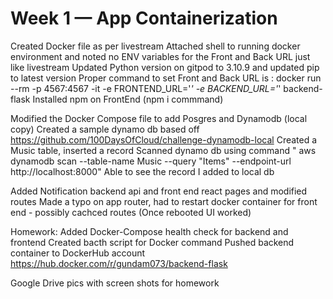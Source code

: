 # Week 1 — App Containerization

Created Docker file as per livestream
Attached shell to running docker environment and noted no ENV variables for the Front and Back URL just like livestream 
Updated Python version on gitpod to 3.10.9 and updated pip to latest version
Proper command to set Front and Back URL is :  docker run --rm -p 4567:4567 -it -e FRONTEND_URL='*' -e BACKEND_URL='*' backend-flask
Installed npm on FrontEnd (npm i commmand)

Modified the Docker Compose file to add Posgres and Dynamodb (local copy)
Created a sample dynamo db based off  https://github.com/100DaysOfCloud/challenge-dynamodb-local
Created a Music table, inserted a record
Scanned dynamo db using command " aws dynamodb scan --table-name Music --query "Items" --endpoint-url http://localhost:8000"
Able to see the record I added to local db

Added Notification backend api and front end react pages and modified routes
Made a typo on app router, had to restart docker container for front end - possibly cachced routes (Once rebooted UI worked)

Homework: Added Docker-Compose health check for backend and frontend
          Created bacth script for Docker command
          Pushed backend container to DockerHub account https://hub.docker.com/r/gundam073/backend-flask

Google Drive pics with screen shots for homework